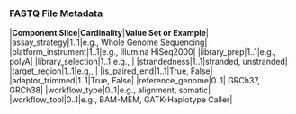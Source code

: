 ### FASTQ File Metadata

|**Component Slice**|**Cardinality**|**Value Set or Example**|
|assay_strategy|1..1|e.g., Whole Genome Sequencing|
|platform_instrument|1..1|e.g., Illumina HiSeq2000|
|library_prep|1..1|e.g., polyA|
|library_selection|1..1|e.g., |
|strandedness|1..1|stranded, unstranded|
|target_region|1..1|e.g., |
|is_paired_end|1..1|True, False|
|adaptor_trimmed|1..1|True, False|
|reference_genome|0..1| GRCh37, GRCh38|
|workflow_type|0..1|e.g., alignment, somatic|
|workflow_tool|0..1|e.g., BAM-MEM, GATK-Haplotype Caller|